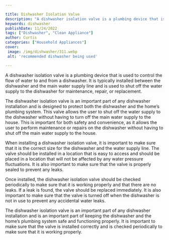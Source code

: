 ```yaml
---

title: Dishwasher Isolation Valve
description: "A dishwasher isolation valve is a plumbing device that is used to control the flow of water to and from a dishwasher. It is typica...keep reading to learn"
keywords: dishwasher
publishDate: 11/24/2022
tags: ["Dishwasher", "Clean Appliance"]
author: Curtis
categories: ["Household Appliances"]
cover: 
 image: /img/dishwasher/311.webp
 alt: 'recommended dishwasher being used'

---
```


A dishwasher isolation valve is a plumbing device that is used to control the flow of water to and from a dishwasher. It is typically installed between the dishwasher and the main water supply line and is used to shut off the water supply to the dishwasher for maintenance, repair, or replacement.

The dishwasher isolation valve is an important part of any dishwasher installation and is designed to protect both the dishwasher and the home’s plumbing system. This valve allows the user to shut off the water supply to the dishwasher without having to turn off the main water supply to the house. This is important for both safety and convenience, as it allows the user to perform maintenance or repairs on the dishwasher without having to shut off the main water supply to the house.

When installing a dishwasher isolation valve, it is important to make sure that it is the correct size for the dishwasher and the water supply line. The valve should be installed in a location that is easy to access and should be placed in a location that will not be affected by any water pressure fluctuations. It is also important to make sure that the valve is properly sealed to prevent any leaks.

Once installed, the dishwasher isolation valve should be checked periodically to make sure that it is working properly and that there are no leaks. If a leak is found, the valve should be replaced immediately. It is also important to make sure that the valve is turned off when the dishwasher is not in use to prevent any accidental water leaks.

The dishwasher isolation valve is an important part of any dishwasher installation and is an important part of keeping the dishwasher and the home’s plumbing system safe and functioning properly. It is important to make sure that the valve is installed correctly and is checked periodically to make sure that it is working properly.
